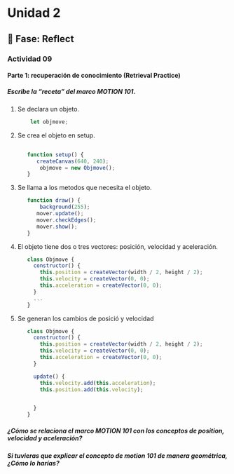 # Unidad 2


## 🤔 Fase: Reflect

### Actividad 09

#### Parte 1: recuperación de conocimiento (Retrieval Practice)

##### Escribe la “receta” del marco MOTION 101.
1) Se declara un objeto.
   ``` js
       let objmove;
   ```
2) Se crea el objeto en setup.
   ``` js
       
      function setup() {
         createCanvas(640, 240);
          objmove = new Objmove();          
      }   
   ```
3) Se llama a los metodos que necesita el objeto.
   ``` js
      function draw() {
          background(255);
         mover.update();
         mover.checkEdges();
         mover.show();
      }
   ```
4) El objeto tiene dos o tres vectores: posición, velocidad y aceleración.
   ``` js
      class Objmove {
        constructor() {
          this.position = createVector(width / 2, height / 2);
          this.velocity = createVector(0, 0);
          this.acceleration = createVector(0, 0);
        }
        ...
      }
   ```
5) Se generan los cambios de posició y velocidad
   ``` js
      class Objmove {
        constructor() {
          this.position = createVector(width / 2, height / 2);
          this.velocity = createVector(0, 0);
          this.acceleration = createVector(0, 0);
        }

        update() {
          this.velocity.add(this.acceleration);
          this.position.add(this.velocity);


        }
      }
   ```
##### ¿Cómo se relaciona el marco MOTION 101 con los conceptos de position, velocidad y aceleración?
##### Si tuvieras que explicar el concepto de motion 101 de manera geométrica, ¿Cómo lo harías?

